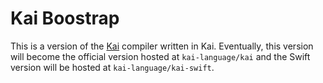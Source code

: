 # Kai Boostrap
This is a version of the [Kai](https://github.com/kai-language/kai) compiler written in Kai. Eventually, this version will become the official version hosted at `kai-language/kai` and the Swift version will be hosted at `kai-language/kai-swift`.
